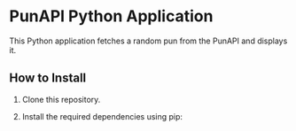 # PunAPI Python Application

This Python application fetches a random pun from the PunAPI and displays it.

## How to Install

1. Clone this repository.

2. Install the required dependencies using pip:

